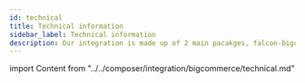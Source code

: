 ```yaml
---
id: technical
title: Technical information
sidebar_label: Technical information
description: Our integration is made up of 2 main pacakges, falcon-bigcommerce-api and falcon-bigcommerce-endpoints.
---
```


import Content from "../../composer/integration/bigcommerce/technical.md"

<Content />